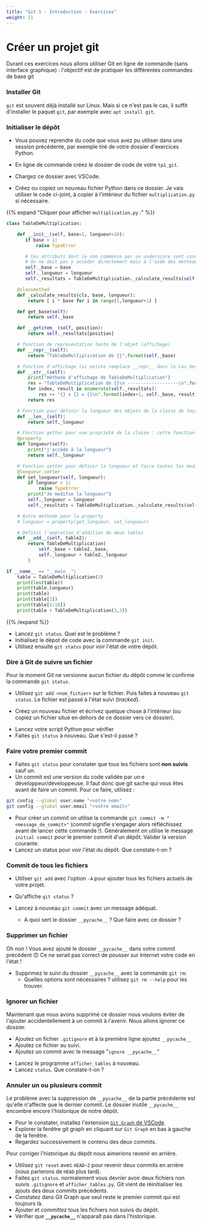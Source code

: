 ```yaml
---
title: "Git 1 - Introduction - Exercices"
weight: 11
---
```


# Créer un projet git

Durant ces exercices nous allons utiliser Git en ligne de commande (sans interface graphique) : l'objectif est de pratiquer les différentes commandes de base git

### Installer Git

`git` est souvent déjà installé sur Linux. Mais si ce n'est pas le cas, il suffit d'installer le paquet `git`, par exemple avec `apt install git`.

### Initialiser le dépôt

<!-- FIXME: URL microblog ou prendre un dossier qu'ils ont déjà -->

- Vous pouvez reprendre du code que vous avez pu utiliser dans une session précédente, par exemple tiré de votre dossier d'exercices Python.
  <!-- - la solution finale de l'app microblog. -->
  <!-- - Reprenez le corrigé de l'[exercice de programmation orienté objet (9.2) ](https://eliegavoty.fr/devops/python-poe/exercices-corriges-partie-3) -->

- En ligne de commande créez le dossier de code de votre `tp1_git`.

- Chargez ce dossier avec VSCode.
  <!-- - FIXME: -->
- Créez ou copiez un nouveau fichier Python dans ce dossier. Je vais utiliser le code ci-joint, à copier à l'intérieur du fichier `multiplication.py` si nécessaire.

{{% expand "Cliquer pour afficher `multiplication.py` :" %}}

```python
class TableDeMultiplication:

    def __init__(self, base=1, longueur=10):
       if base < 1:
           raise TypeError

       # les attributs dont le nom commence par un underscore sont conventionnellement privés
       # On ne doit pas y accéder directement mais à l'aide des méthodes (publiques) disponibles
       self._base = base
       self._longueur = longueur
       self._resultats = TableDeMultiplication._calculate_results(self._base, self._longueur)

    @classmethod
    def _calculate_results(cls, base, longueur):
        return [ i * base for i in range(1,longueur+1) ]

    def get_base(self):
        return self._base

    def __getitem__(self, position):
        return self._resultats[position]

    # fonction de représentation texte de l'objet (affichage)
    def __repr__(self):
        return "TableDeMultiplication de {}".format(self._base)

    # fonction d'affichage (si existe remplace __repr__ dans le cas des print et conversion en string)
    def __str__(self):
        print("méthode d'affichage de TableDeMultiplication")
        res = "TableDeMultiplication de {}\n -------------------\n".format(self._base)
        for index, result in enumerate(self._resultats):
            res += "{} x {} = {}\n".format(index+1, self._base, result)
        return res

    # Fonction pour définir la longueur des objets de la classe de façon pythonique (avec len(obj) )
    def __len__(self):
        return self._longueur

    # Fonction getter pour une propriété de la classe : cette fonction est appelée dès qu'on accède à la valeur longueur (propriété publique)
    @property
    def longueur(self):
        print("j'accède à la longueur")
        return self._longueur

    # Fonction setter pour définir la longueur et faire toutes les modifications afférantes nécessaires
    @longueur.setter
    def set_longueur(self, longueur):
        if longueur < 1:
            raise TypeError
        print("Je modifie la longueur")
        self._longueur = longueur
        self._resultats = TableDeMultiplication._calculate_results(self._base, self._longueur)

    # Autre méthode pour la property
    # longueur = property(get_longueur, set_longueur)

    # Définit l'opération d'addition de deux tables
    def __add__(self, table2):
        return TableDeMultiplication(
            self._base + table2._base,
            self._longueur + table2._longueur
        )

if __name__ == "__main__":
    table = TableDeMultiplication(2)
    print(len(table))
    print(table.longueur)
    print(table)
    print(table[3])
    print(table[3:10])
    print(table + TableDeMultiplication(3,3))
```

{{% /expand %}}

- Lancez `git status`. Quel est le problème ?
- Initialisez le dépot de code avec la commande `git init`.
- Utilisez ensuite `git status` pour voir l'état de votre dépôt.

### Dire à Git de suivre un fichier

Pour le moment Git ne versionne aucun fichier du dépôt comme le confirme la commande `git status`.

- Utilisez `git add <nom_fichier>` sur le fichier. Puis faites à nouveau `git status`. Le fichier est passé à l'état suivi (_tracked_).
<!-- FIXME: autre fichier -->
- Créez un nouveau fichier et écrivez quelque chose à l'intérieur (ou copiez un fichier situé en dehors de ce dossier vers ce dossier).
<!-- - Lancez votre script `afficher_tables.py` pour vérifier -->
- Lancez votre script Python pour vérifier
- Faites `git status` à nouveau. Que s'est-il passé ?

### Faire votre premier commit

- Faites `git status` pour constater que tous les fichiers sont **non suivis** sauf un.
- Un commit est une version du code validée par un·e développeur/développeuse. Il faut donc que git sache qui vous êtes avant de faire un commit. Pour ce faire, utilisez :

```bash
git config --global user.name "<votre nom>"
git config --global user.email "<votre email>"
```

- Pour créer un commit on utilise la commande `git commit -m "<message_de_commit>"` (_commit_ signifie s'engager alors réfléchissez avant de lancer cette commande !). Généralement on utilise le message `initial commit` pour le premier commit d'un dépôt. Valider la version courante.
- Lancez un status pour voir l'état du dépôt. Que constate-t-on ?

### Commit de tous les fichiers

- Utiliser `git add` avec l'option `-A` pour ajouter tous les fichiers actuels de votre projet.
- Qu'affiche `git status` ?
- Lancez à nouveau `git commit` avec un message adéquat.
  <!-- FIXME: ah y a pycache parce qu'on a lancé le code ? -->

  - A quoi sert le dossier `__pycache__` ? Que faire avec ce dossier ?

  <!-- FIXME: ah y a pycache parce qu'on a lancé le code ? -->

### Supprimer un fichier

Oh non ! Vous avez ajouté le dossier `__pycache__` dans votre commit précédent 🙃
Ce ne serait pas correct de pousser sur Internet votre code en l'état !

- Supprimez le suivi du dossier `__pycache__` avec la commande `git rm`:
  - Quelles options sont nécessaires ? utilisez `git rm --help` pour les trouver.

### Ignorer un fichier

Maintenant que nous avons supprimé ce dossier nous voulons éviter de l'ajouter accidentellement à un commit à l'avenir. Nous allons ignorer ce dossier.

- Ajoutez un fichier `.gitignore` et à la première ligne ajoutez `__pycache__`
- Ajoutez ce fichier au suivi.
- Ajoutez un commit avec le message "`ignore __pycache__`"
<!-- - FIXME: il faut donc un programme à lancer -->
- Lancez le programme `afficher_tables` à nouveau.
- Lancez `status`. Que constate-t-on ?

### Annuler un ou plusieurs commit

Le problème avec la suppression de `__pycache__` de la partie précédente est qu'elle n'affecte que le dernier commit. Le dossier inutile `__pycache__` encombre encore l'historique de notre dépôt.

- Pour le constater, installez l'extension [`Git Graph` de VSCode](https://marketplace.visualstudio.com/items?itemName=mhutchie.git-graph).
- Explorer la fenêtre git graph en cliquant sur `Git Graph` en bas à gauche de la fenêtre.
- Regardez successivement le contenu des deux commits.

<!-- FIXME: Wallah compliqué là tout de suite ! -->

Pour corriger l'historique du dépôt nous aimerions revenir en arrière.

- Utilisez `git reset` avec `HEAD~2` pour revenir deux commits en arrière (nous parlerons de `HEAD` plus tard).
- Faites `git status`. normalement vous devrier avoir deux fichiers non suivis `.gitignore` et `afficher_tables.py`. Git vient de réinitialiser les ajouts des deux commits précédents.
- Constatez dans Git Graph que seul reste le premier commit qui est toujours là.
- Ajouter et _committez_ tous les fichiers non suivis du dépôt.
- Vérifier que **`__pycache__`** n'apparaît pas dans l'historique.

 <!-- https://learngitbranching.js.org/?locale=fr_FR 1:  Séquence d'introduction et  Montée en puissance   -->
